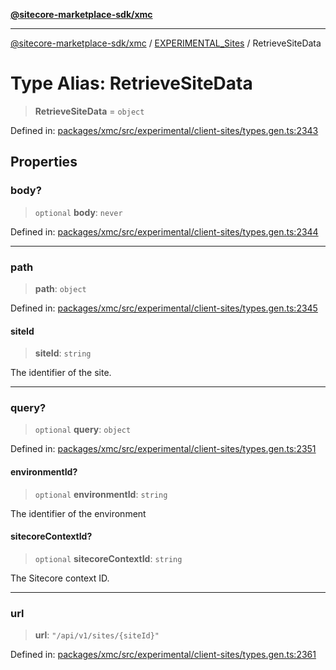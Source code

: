 [**@sitecore-marketplace-sdk/xmc**](../../../../README.md)

***

[@sitecore-marketplace-sdk/xmc](../../../../README.md) / [EXPERIMENTAL\_Sites](../README.md) / RetrieveSiteData

# Type Alias: RetrieveSiteData

> **RetrieveSiteData** = `object`

Defined in: [packages/xmc/src/experimental/client-sites/types.gen.ts:2343](https://github.com/Sitecore/marketplace-sdk/blob/main/packages/xmc/src/experimental/client-sites/types.gen.ts#L2343)

## Properties

### body?

> `optional` **body**: `never`

Defined in: [packages/xmc/src/experimental/client-sites/types.gen.ts:2344](https://github.com/Sitecore/marketplace-sdk/blob/main/packages/xmc/src/experimental/client-sites/types.gen.ts#L2344)

***

### path

> **path**: `object`

Defined in: [packages/xmc/src/experimental/client-sites/types.gen.ts:2345](https://github.com/Sitecore/marketplace-sdk/blob/main/packages/xmc/src/experimental/client-sites/types.gen.ts#L2345)

#### siteId

> **siteId**: `string`

The identifier of the site.

***

### query?

> `optional` **query**: `object`

Defined in: [packages/xmc/src/experimental/client-sites/types.gen.ts:2351](https://github.com/Sitecore/marketplace-sdk/blob/main/packages/xmc/src/experimental/client-sites/types.gen.ts#L2351)

#### environmentId?

> `optional` **environmentId**: `string`

The identifier of the environment

#### sitecoreContextId?

> `optional` **sitecoreContextId**: `string`

The Sitecore context ID.

***

### url

> **url**: `"/api/v1/sites/{siteId}"`

Defined in: [packages/xmc/src/experimental/client-sites/types.gen.ts:2361](https://github.com/Sitecore/marketplace-sdk/blob/main/packages/xmc/src/experimental/client-sites/types.gen.ts#L2361)
